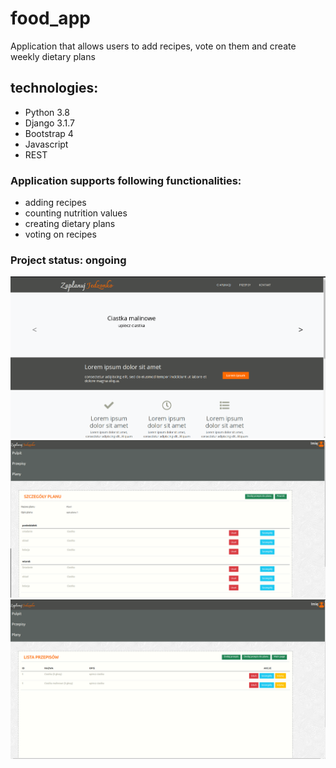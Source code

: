 # food_app
Application that allows users to add recipes, vote on them and create weekly dietary plans

## technologies:
* Python 3.8
* Django 3.1.7
* Bootstrap 4
* Javascript
* REST

### Application supports following functionalities:
* adding recipes
* counting nutrition values
* creating dietary plans
* voting on recipes

### Project status: ongoing
![main_page](static/images/github_main_page.png)
![plan_details](static/images/github_plan_details.png)
![github_recipe_list](static/images/github_recipe_list.png)


